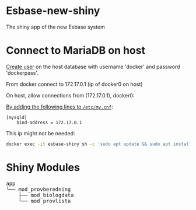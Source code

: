 # Esbase-new-shiny
The shiny app of the new Esbase system

# Connect to MariaDB on host
[Create user](https://mariadb.com/kb/en/create-user/) on the host database with username 'docker' and password 'dockerpass'.

From docker connect to 172.17.0.1 (ip of docker0 on host)

On host, allow connections from (172.17.0.1), docker0:

[By adding the following lines to `/etc/my.cnf`](https://mariadb.com/kb/en/configuring-mariadb-for-remote-client-access/):
```
[mysqld]
	bind-address = 172.17.0.1
```

This ip might not be needed:
```sh
docker exec -it esbase-shiny sh -c 'sudo apt update && sudo apt install iproute2 && ip addr show eth0'
```

# Shiny Modules

<pre>
app
└── mod_provberedning
    ├── mod_biologdata
    └── mod_provlista
</pre>
